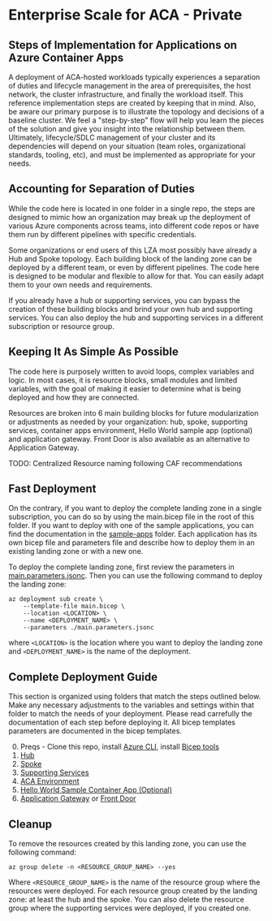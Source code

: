 # Enterprise Scale for ACA - Private 

## Steps of Implementation for Applications on Azure Container Apps

A deployment of ACA-hosted workloads typically experiences a separation of duties and lifecycle management in the area of prerequisites, the host network, the cluster infrastructure, and finally the workload itself. This reference implementation steps are created by keeping that in mind. Also, be aware our primary purpose is to illustrate the topology and decisions of a baseline cluster. We feel a "step-by-step" flow will help you learn the pieces of the solution and give you insight into the relationship between them. Ultimately, lifecycle/SDLC management of your cluster and its dependencies will depend on your situation (team roles, organizational standards, tooling, etc), and must be implemented as appropriate for your needs.

## Accounting for Separation of Duties

While the code here is located in one folder in a single repo, the steps are designed to mimic how an organization may break up the deployment of various Azure components across teams, into different code repos or have them run by different pipelines with specific credentials.

Some organizations or end users of this LZA most possibly have already a Hub and Spoke topology. Each building block of the landing zone can be deployed by a different team, or even by different pipelines. The code here is designed to be modular and flexible to allow for that. You can easily adapt them to your own needs and requirements.

If you already have a hub or supporting services, you can bypass the creation of these building blocks and brind your own hub and supporting services. You can also deploy the hub and supporting services in a different subscription or resource group.

## Keeping It As Simple As Possible

The code here is purposely written to avoid loops, complex variables and logic. In most cases, it is resource blocks, small modules and limited variables, with the goal of making it easier to determine what is being deployed and how they are connected.

Resources are broken into 6 main building blocks for future modularization or adjustments as needed by your organization: hub, spoke, supporting services, container apps environment, Hello World sample app (optional) and application gateway. Front Door is also available as an alternative to Application Gateway.

TODO: Centralized Resource naming following CAF recommendations

## Fast Deployment

On the contrary, if you want to deploy the complete landing zone in a single subscription, you can do so by using the main.bicep file in the root of this folder. If you want to deploy with one of the sample applications, you can find the documentation in the [sample-apps](sample-apps/) folder. Each application has its own bicep file and parameters file and describe how to deploy them in an existing landing zone or with a new one.

To deploy the complete landing zone, first review the parameters in [main.parameters.jsonc](./main.parameters.jsonc). Then you can use the following command to deploy the landing zone:

```azcli
az deployment sub create \
    --template-file main.bicep \
    --location <LOCATION> \
    --name <DEPLOYMENT_NAME> \
    --parameters ./main.parameters.jsonc
```
 where `<LOCATION>` is the location where you want to deploy the landing zone and `<DEPLOYMENT_NAME>` is the name of the deployment.

## Complete Deployment Guide

This section is organized using folders that match the steps outlined below. Make any necessary adjustments to the variables and settings within that folder to match the needs of your deployment. Please read carrefully the documentation of each step before deploying it. All bicep templates parameters are documented in the bicep templates.

0. Preqs - Clone this repo, install [Azure CLI](https://docs.microsoft.com/en-us/cli/azure/install-azure-cli), install [Bicep tools](https://docs.microsoft.com/en-us/azure/azure-resource-manager/bicep/install)
1. [Hub](modules/01-hub/README.md)
2. [Spoke](modules/02-spoke/README.md)
3. [Supporting Services](modules/03-supporting-services/README.md)
4. [ACA Environment](modules/04-container-apps-environment/README.md)
5. [Hello World Sample Container App (Optional)](modules/05-hello-world-sample-app/README.md)
6. [Application Gateway](modules/06-application-gateway/README.md) or [Front Door](modules/06-front-door/README.md)  

## Cleanup

To remove the resources created by this landing zone, you can use the following command:

```azcli
az group delete -n <RESOURCE_GROUP_NAME> --yes
```

Where `<RESOURCE_GROUP_NAME>` is the name of the resource group where the resources were deployed. For each resource group created by the landing zone: at least the hub and the spoke. You can also delete the resource group where the supporting services were deployed, if you created one.
